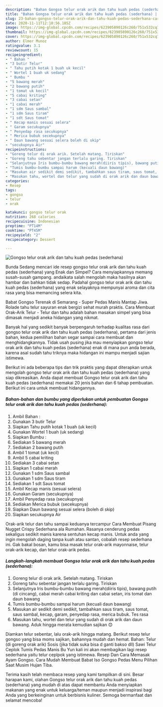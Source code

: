 ```yaml
---
description: "Bahan Gongso telur orak arik dan tahu kuah pedas (sederhana) | Cara Membuat Gongso telur orak arik dan tahu kuah pedas (sederhana) Yang Menggugah Selera"
title: "Bahan Gongso telur orak arik dan tahu kuah pedas (sederhana) | Cara Membuat Gongso telur orak arik dan tahu kuah pedas (sederhana) Yang Menggugah Selera"
slug: 23-bahan-gongso-telur-orak-arik-dan-tahu-kuah-pedas-sederhana-cara-membuat-gongso-telur-orak-arik-dan-tahu-kuah-pedas-sederhana-yang-menggugah-selera
date: 2020-11-11T12:10:56.185Z
image: https://img-global.cpcdn.com/recipes/623905890126c260/751x532cq70/gongso-telur-orak-arik-dan-tahu-kuah-pedas-sederhana-foto-resep-utama.jpg
thumbnail: https://img-global.cpcdn.com/recipes/623905890126c260/751x532cq70/gongso-telur-orak-arik-dan-tahu-kuah-pedas-sederhana-foto-resep-utama.jpg
cover: https://img-global.cpcdn.com/recipes/623905890126c260/751x532cq70/gongso-telur-orak-arik-dan-tahu-kuah-pedas-sederhana-foto-resep-utama.jpg
author: Elmer Munoz
ratingvalue: 3.1
reviewcount: 15
recipeingredient:
- " Bahan "
- "3 butir Telur"
- " Tahu putih kotak 1 buah uk kecil"
- " Wortel 1 buah uk sedang"
- " Bumbu "
- "5 bawang merah"
- "2 bawang putih"
- "1 tomat uk kecil"
- "5 cabai kriting"
- "3 cabai setan"
- "1 cabai merah"
- "1 sdm Saus sambal"
- "1 sdm Saus tiram"
- "1 sdt Saus tomat"
- " Kecap manis sesuai selera"
- " Garam secukupnya"
- " Penyedap rasa secukupnya"
- " Merica bubuk secekupnya"
- " Daun bawang sesuai selera boleh di skip"
- "secukupnya Air"
recipeinstructions:
- "Goreng telur di orak arik. Setelah matang. Tiriskan"
- "Goreng tahu sebentar jangan terlalu garing. Tiriskan"
- "Selanjutnya Iris bumbu-bumbu bawang merah(diiris tipis), bawang putih (di cincang), cabai merah cabai kriting dan cabai setan, iris tomat dan daun bawang"
- "Tumis bumbu-bumbu sampai harum (kecuali daun bawang)"
- "Masukan air sedikit demi sedikit, tambahkan saus tiram, saus tomat, saus sambal, kecap, garam, penyedap rasa, merica bubuk. Tes rasa"
- "Masukan tahu, wortel dan telur yang sudah di orak arik dan daun bawang. Aduk hingga merata kemudian sajikan 😊"
categories:
- Resep
tags:
- gongso
- telur
- orak

katakunci: gongso telur orak 
nutrition: 268 calories
recipecuisine: Indonesian
preptime: "PT14M"
cooktime: "PT45M"
recipeyield: "2"
recipecategory: Dessert

---
```



![Gongso telur orak arik dan tahu kuah pedas (sederhana)](https://img-global.cpcdn.com/recipes/623905890126c260/751x532cq70/gongso-telur-orak-arik-dan-tahu-kuah-pedas-sederhana-foto-resep-utama.jpg)

Bunda Sedang mencari ide resep gongso telur orak arik dan tahu kuah pedas (sederhana) yang Enak dan Simpel? Cara menyiapkannya memang susah-susah gampang. andaikata salah mengolah maka hasilnya akan hambar dan bahkan tidak sedap. Padahal gongso telur orak arik dan tahu kuah pedas (sederhana) yang enak selayaknya mempunyai aroma dan cita rasa yang bisa memancing selera kita.

Babat Gongso Terenak di Semarang - Super Pedas Manis Mantap Jiwa. Rolade tahu telur sayuran enak bergizi sehat murah praktis. Cara Membuat Orak-Arik Telur - Telur dan tahu adalah bahan masakan simpel yang bisa dimasak menjadi aneka hidangan yang nikmat.

Banyak hal yang sedikit banyak berpengaruh terhadap kualitas rasa dari gongso telur orak arik dan tahu kuah pedas (sederhana), pertama dari jenis bahan, kedua pemilihan bahan segar sampai cara membuat dan menghidangkannya. Tidak usah pusing jika mau menyiapkan gongso telur orak arik dan tahu kuah pedas (sederhana) enak di mana pun anda berada, karena asal sudah tahu triknya maka hidangan ini mampu menjadi sajian istimewa.


Berikut ini ada beberapa tips dan trik praktis yang dapat diterapkan untuk mengolah gongso telur orak arik dan tahu kuah pedas (sederhana) yang siap dikreasikan. Anda dapat membuat Gongso telur orak arik dan tahu kuah pedas (sederhana) memakai 20 jenis bahan dan 6 tahap pembuatan. Berikut ini cara untuk membuat hidangannya.

<!--inarticleads1-->

##### Bahan-bahan dan bumbu yang diperlukan untuk pembuatan Gongso telur orak arik dan tahu kuah pedas (sederhana):

1. Ambil  Bahan :
1. Gunakan 3 butir Telur
1. Siapkan  Tahu putih kotak 1 buah (uk kecil)
1. Gunakan  Wortel 1 buah (uk sedang)
1. Siapkan  Bumbu :
1. Sediakan 5 bawang merah
1. Sediakan 2 bawang putih
1. Ambil 1 tomat (uk kecil)
1. Ambil 5 cabai kriting
1. Sediakan 3 cabai setan
1. Siapkan 1 cabai merah
1. Gunakan 1 sdm Saus sambal
1. Gunakan 1 sdm Saus tiram
1. Sediakan 1 sdt Saus tomat
1. Ambil  Kecap manis (sesuai selera)
1. Gunakan  Garam (secukupnya)
1. Ambil  Penyedap rasa (secukupnya)
1. Sediakan  Merica bubuk (secekupnya)
1. Siapkan  Daun bawang sesuai selera (boleh di skip)
1. Siapkan secukupnya Air


Orak-arik telur dan tahu sampai keduanya tercampur Cara Membuat Pisang Nugget Crispy Sederhana ala Rumahan. Rasanya cenderung pedas sekaligus sedikit manis karena sentuhan kecap manis. Untuk anda yang ingin mengolah daging tanpa kuah atau santan, cobalah resep sederhana ini. Gak bakal bosan, kamu bisa masak telur orak-arik mayonnaise, telur orak-arik kecap, dan telur orak-arik pedas. 

<!--inarticleads2-->

##### Langkah-langkah membuat Gongso telur orak arik dan tahu kuah pedas (sederhana):

1. Goreng telur di orak arik. Setelah matang. Tiriskan
1. Goreng tahu sebentar jangan terlalu garing. Tiriskan
1. Selanjutnya Iris bumbu-bumbu bawang merah(diiris tipis), bawang putih (di cincang), cabai merah cabai kriting dan cabai setan, iris tomat dan daun bawang
1. Tumis bumbu-bumbu sampai harum (kecuali daun bawang)
1. Masukan air sedikit demi sedikit, tambahkan saus tiram, saus tomat, saus sambal, kecap, garam, penyedap rasa, merica bubuk. Tes rasa
1. Masukan tahu, wortel dan telur yang sudah di orak arik dan daun bawang. Aduk hingga merata kemudian sajikan 😊


Diamkan telur sebentar, lalu orak-arik hingga matang. Berikut resep telur gongso yang bisa moms sajikan, bahannya mudah dan hemat. Bahan: Telur (di goreng orak arik) Sosis (jika tidak suka bisa d ganti bakso dll) Sawi Telur Ceplok Tumis Pedas Manis Bu Yun kali ini akan membagikan lagi resep sederhana yaitu telur ceplpok yang istimewa. Resep Dan Cara Memasak Ayam Gongso. Cara Mudah Membuat Babat Iso Gongso Pedas Menu Pilihan Saat Musim Hujan Tiba. 

Terima kasih telah membaca resep yang kami tampilkan di sini. Besar harapan kami, olahan Gongso telur orak arik dan tahu kuah pedas (sederhana) yang mudah di atas dapat membantu Anda menyiapkan makanan yang enak untuk keluarga/teman maupun menjadi inspirasi bagi Anda yang berkeinginan untuk berbisnis kuliner. Semoga bermanfaat dan selamat mencoba!
